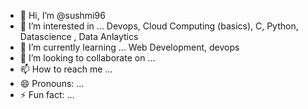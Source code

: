 - 👋 Hi, I’m @sushmi96
- 👀 I’m interested in ... Devops, Cloud Computing (basics), C, Python, Datascience , Data Anlaytics
- 🌱 I’m currently learning ... Web Development, devops
- 💞️ I’m looking to collaborate on ...
- 📫 How to reach me ...
- 😄 Pronouns: ...
- ⚡ Fun fact: ...

<!---
sushmi96/sushmi96 is a ✨ special ✨ repository because its `README.md` (this file) appears on your GitHub profile.
You can click the Preview link to take a look at your changes.
--->
